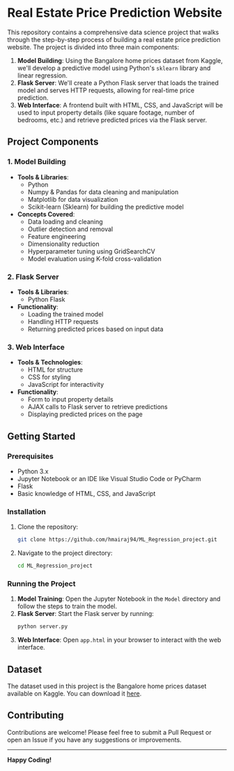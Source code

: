 # Real Estate Price Prediction Website

This repository contains a comprehensive data science project that walks through the step-by-step process of building a real estate price prediction website. The project is divided into three main components: 

1. **Model Building**: Using the Bangalore home prices dataset from Kaggle, we'll develop a predictive model using Python's `sklearn` library and linear regression.
2. **Flask Server**: We'll create a Python Flask server that loads the trained model and serves HTTP requests, allowing for real-time price prediction.
3. **Web Interface**: A frontend built with HTML, CSS, and JavaScript will be used to input property details (like square footage, number of bedrooms, etc.) and retrieve predicted prices via the Flask server.

## Project Components

### 1. Model Building
- **Tools & Libraries**:
  - Python
  - Numpy & Pandas for data cleaning and manipulation
  - Matplotlib for data visualization
  - Scikit-learn (Sklearn) for building the predictive model
- **Concepts Covered**:
  - Data loading and cleaning
  - Outlier detection and removal
  - Feature engineering
  - Dimensionality reduction
  - Hyperparameter tuning using GridSearchCV
  - Model evaluation using K-fold cross-validation

### 2. Flask Server
- **Tools & Libraries**:
  - Python Flask
- **Functionality**:
  - Loading the trained model
  - Handling HTTP requests
  - Returning predicted prices based on input data

### 3. Web Interface
- **Tools & Technologies**:
  - HTML for structure
  - CSS for styling
  - JavaScript for interactivity
- **Functionality**:
  - Form to input property details
  - AJAX calls to Flask server to retrieve predictions
  - Displaying predicted prices on the page

## Getting Started

### Prerequisites
- Python 3.x
- Jupyter Notebook or an IDE like Visual Studio Code or PyCharm
- Flask
- Basic knowledge of HTML, CSS, and JavaScript

### Installation

1. Clone the repository:
    ```bash
    git clone https://github.com/hmairaj94/ML_Regression_project.git
    ```
2. Navigate to the project directory:
    ```bash
    cd ML_Regression_project
    ```

### Running the Project

1. **Model Training**: Open the Jupyter Notebook in the `Model` directory and follow the steps to train the model.
2. **Flask Server**: Start the Flask server by running:
    ```bash
    python server.py
    ```
3. **Web Interface**: Open `app.html` in your browser to interact with the web interface.

## Dataset

The dataset used in this project is the Bangalore home prices dataset available on Kaggle. You can download it [here](https://www.kaggle.com/datasets/amitabhajoy/bengaluru-house-price-data).

## Contributing

Contributions are welcome! Please feel free to submit a Pull Request or open an Issue if you have any suggestions or improvements.


---

**Happy Coding!**
